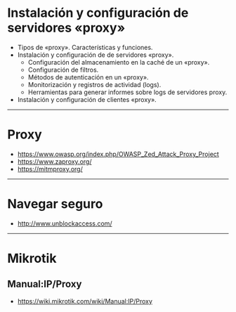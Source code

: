 # Instalación y configuración de servidores «proxy»
- Tipos de «proxy». Características y funciones.
- Instalación y configuración de de servidores «proxy».
  - Configuración del almacenamiento en la caché de un «proxy».
  - Configuración de filtros.
  - Métodos de autenticación en un «proxy».
  - Monitorización y registros de actividad (logs).
  - Herramientas para generar informes sobre logs de servidores proxy.
- Instalación y configuración de clientes «proxy». 

--------------

# Proxy
* https://www.owasp.org/index.php/OWASP_Zed_Attack_Proxy_Project
* https://www.zaproxy.org/
* https://mitmproxy.org/

--------------

# Navegar seguro
* http://www.unblockaccess.com/

--------------

# Mikrotik
## Manual:IP/Proxy
* https://wiki.mikrotik.com/wiki/Manual:IP/Proxy
